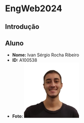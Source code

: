 # EngWeb2024

## Introdução

## Aluno

- **Nome:** Ivan Sérgio Rocha Ribeiro
- **ID:** A100538
- **Foto:** ![foto](foto.png)
